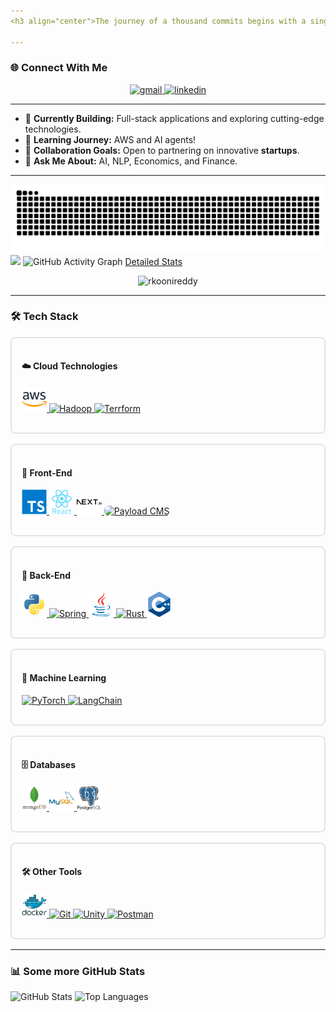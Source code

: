 ```yaml
---
<h3 align="center">The journey of a thousand commits begins with a single git init.😆 </h3>

---
```


### 🌐 **Connect With Me**
<div align="center">
  <a href="mailto:rohit.koonireddy@gmail.com" target="_blank"> 
    <img src="https://img.shields.io/static/v1?message=Gmail&logo=gmail&label=&color=D14836&logoColor=white&labelColor=&style=for-the-badge" height="35" alt="gmail" />
  </a>
  <a href="https://linkedin.com/in/rohit-koonireddy" target="_blank">
    <img src="https://img.shields.io/static/v1?message=LinkedIn&logo=linkedin&label=&color=0077B5&logoColor=white&labelColor=&style=for-the-badge" height="35" alt="linkedin" />
  </a>
</div>

---

<!-- <p>
  "Simplicity is the ultimate sophistication — in life and in code."
  "The best way to predict the future is to create it, one algorithm at a time."
  "Your code is a reflection of your mind. Keep both clean."
  "An unexamined life is not worth living. An unexamined program is not worth running."
  "Talk is cheap. Show me the code — and the courage to refactor it."
  "Complexity is the enemy of execution. Keep it simple in life and in development."
  "Wisdom begins in wonder; debugging begins with curiosity."
  "It’s not the bugs you fix, but the ones you leave behind that tell your story."
  "Innovation doesn’t sleep. Neither does a developer in crunch mode."
  "Perfection is not achieved when there is nothing more to add, but when there is nothing left to remove — in both life and code."
  "Every great developer started as someone who didn’t know how to code yesterday."
  "To improve is to change; to perfect is to iterate endlessly."
  "An optimized algorithm saves time; a meaningful life saves purpose."
  "The journey of a thousand commits begins with a single git init."
  "In the pursuit of elegance, remember: function over form — in code and in philosophy."
</p> -->

- 🔭 **Currently Building:** Full-stack applications and exploring cutting-edge technologies.  
- 🌱 **Learning Journey:** AWS and AI agents!  
- 👯 **Collaboration Goals:** Open to partnering on innovative **startups**.  
- 💬 **Ask Me About:** AI, NLP, Economics, and Finance.


--- 
<picture>
  <source media="(prefers-color-scheme: dark)" srcset="github-snake-dark.svg" />
  <source media="(prefers-color-scheme: light)" srcset="github-snake.svg" />
  <img alt="github-snake" src="github-snake.svg" />
</picture>
<img src="https://github.com/rkoonireddy/rkoonireddy/blob/output/github-contribution-grid-snake.gif"/>
<img src="https://github-readme-activity-graph.vercel.app/graph?username=rkoonireddy" alt="GitHub Activity Graph" />
<a href = "https://metrics.lecoq.io/insights?user=rkoonireddy" alt="Detailed Stas" /> Detailed Stats </a>
<p align="center">
  <img src="https://komarev.com/ghpvc/?username=rkoonireddy&label=Profile%20Views&color=0e75b6&style=flat" alt="rkoonireddy" />
</p>

---

### 🛠 **Tech Stack**

<div style="border: 2px solid #e1e4e8; border-radius: 8px; padding: 16px; margin-bottom: 16px;">
  <h4>☁️ Cloud Technologies</h4>
  <p>
    <a href="https://aws.amazon.com" target="_blank">
      <img src="https://raw.githubusercontent.com/devicons/devicon/master/icons/amazonwebservices/amazonwebservices-original-wordmark.svg" alt="AWS" width="40" height="40"/>
    </a>
    <a href="https://hadoop.apache.org/" target="_blank">
      <img src="https://www.vectorlogo.zone/logos/apache_hadoop/apache_hadoop-icon.svg" alt="Hadoop" width="40" height="40"/>
    </a>
    <a href="https://www.terraform.io/" target="_blank">
      <img src="https://cdn.jsdelivr.net/gh/devicons/devicon@latest/icons/terraform/terraform-original-wordmark.svg" alt="Terrform" width="40" height="40" />
    </a>
  </p>
</div>

<div style="border: 2px solid #e1e4e8; border-radius: 8px; padding: 16px; margin-bottom: 16px;">
  <h4>🎨 Front-End</h4>
  <p>
    <a href="https://www.typescriptlang.org/" target="_blank">
      <img src="https://raw.githubusercontent.com/devicons/devicon/master/icons/typescript/typescript-original.svg" alt="TypeScript" width="40" height="40"/>
    </a>
    <a href="https://reactjs.org/" target="_blank">
      <img src="https://raw.githubusercontent.com/devicons/devicon/master/icons/react/react-original-wordmark.svg" alt="React" width="40" height="40"/>
    </a>
    <a href="https://nextjs.org/" target="_blank">
      <img src="https://raw.githubusercontent.com/devicons/devicon/master/icons/nextjs/nextjs-original-wordmark.svg" alt="Next.js" width="40" height="40"/>
    </a>
    <a href="https://payloadcms.com/" target="_blank">
      <img src="https://payloadcms.com/images/og-image.jpg" alt="Payload CMS" width="40" height="40" style="border-radius: 8px;"/>
    </a>
  </p>
</div>

<div style="border: 2px solid #e1e4e8; border-radius: 8px; padding: 16px; margin-bottom: 16px;">
  <h4>🔧 Back-End</h4>
  <p>
    <a href="https://www.python.org" target="_blank">
      <img src="https://raw.githubusercontent.com/devicons/devicon/master/icons/python/python-original.svg" alt="Python" width="40" height="40"/>
    </a>
    <a href="https://spring.io/" target="_blank">
      <img src="https://www.vectorlogo.zone/logos/springio/springio-icon.svg" alt="Spring" width="40" height="40"/>
    </a>
    <a href="https://www.java.com" target="_blank">
      <img src="https://raw.githubusercontent.com/devicons/devicon/master/icons/java/java-original.svg" alt="Java" width="40" height="40"/>
    </a>
    <a href="https://www.rust-lang.org" target="_blank">
      <img src="https://www.rust-lang.org/static/images/rust-logo-blk.svg" alt="Rust" width="40" height="40"/>
    </a>
    <a href="https://www.w3schools.com/cpp/" target="_blank">
      <img src="https://raw.githubusercontent.com/devicons/devicon/master/icons/cplusplus/cplusplus-original.svg" alt="C++" width="40" height="40"/>
    </a>
  </p>
</div>

<div style="border: 2px solid #e1e4e8; border-radius: 8px; padding: 16px; margin-bottom: 16px;">
  <h4>🤖 Machine Learning</h4>
  <p>
    <a href="https://pytorch.org/" target="_blank">
      <img src="https://www.vectorlogo.zone/logos/pytorch/pytorch-icon.svg" alt="PyTorch" width="40" height="40"/>
    </a> 
    <a href="https://www.langchain.com/" target="_blank">
      <img src="https://cdn.analyticsvidhya.com/wp-content/uploads/2023/07/langchain3.png" alt="LangChain" width="40" height="40" />
    </a>
  </p>
</div>

<div style="border: 2px solid #e1e4e8; border-radius: 8px; padding: 16px; margin-bottom: 16px;">
  <h4>🗄️ Databases</h4>
  <p>
    <a href="https://www.mongodb.com/" target="_blank">
      <img src="https://raw.githubusercontent.com/devicons/devicon/master/icons/mongodb/mongodb-original-wordmark.svg" alt="MongoDB" width="40" height="40"/>
    </a>
    <a href="https://www.mysql.com/" target="_blank">
      <img src="https://raw.githubusercontent.com/devicons/devicon/master/icons/mysql/mysql-original-wordmark.svg" alt="MySQL" width="40" height="40"/>
    </a>
    <a href="https://www.postgresql.org" target="_blank">
      <img src="https://raw.githubusercontent.com/devicons/devicon/master/icons/postgresql/postgresql-original-wordmark.svg" alt="PostgreSQL" width="40" height="40"/>
    </a>
  </p>
</div>

<div style="border: 2px solid #e1e4e8; border-radius: 8px; padding: 16px; margin-bottom: 16px;">
  <h4>🛠️ Other Tools</h4>
  <p>
    <a href="https://www.docker.com/" target="_blank">
      <img src="https://raw.githubusercontent.com/devicons/devicon/master/icons/docker/docker-original-wordmark.svg" alt="Docker" width="40" height="40"/>
    </a>
    <a href="https://git-scm.com/" target="_blank">
      <img src="https://www.vectorlogo.zone/logos/git-scm/git-scm-icon.svg" alt="Git" width="40" height="40"/>
    </a>
    <a href="https://unity.com/" target="_blank">
      <img src="https://www.vectorlogo.zone/logos/unity3d/unity3d-icon.svg" alt="Unity" width="40" height="40"/>
    </a>
    <a href="https://postman.com" target="_blank">
      <img src="https://www.vectorlogo.zone/logos/getpostman/getpostman-icon.svg" alt="Postman" width="40" height="40"/>
    </a>
  </p>
</div>

---

### 📊 **Some more GitHub Stats**
<p align="left">
  <img src="https://github-readme-stats.vercel.app/api?username=rkoonireddy&show_icons=true&locale=en" alt="GitHub Stats" />
  <img src="https://github-readme-stats.vercel.app/api/top-langs?username=rkoonireddy&show_icons=true&locale=en&layout=compact" alt="Top Languages" />
<!--   <img src="https://github-profile-trophy.vercel.app/?username=rkoonireddy&theme=onedark" alt="GitHub Trophies" /> -->
</p>
